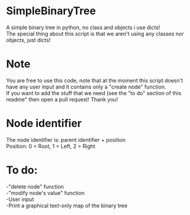 # SimpleBinaryTree
A simple binary tree in python, no class and objects i use dicts! <br />
The special thing about this script is that we aren't using any classes nor objects, just dicts!

# Note
You are free to use this code, note that at the moment this script doesn't have any user input and it contains only a "create node" function. <br />
If you want to add the stuff that we need (see the "to do" section of this readme" then open a pull request! Thank you! 

# Node identifier
The node identifier is: parent identifier + position <br />
Position: 0 = Root, 1 = Left, 2 = Right

# To do:
-"delete node" function <br />
-"modify node's value" function <br />
-User input <br />
-Print a graphical text-only map of the binary tree

